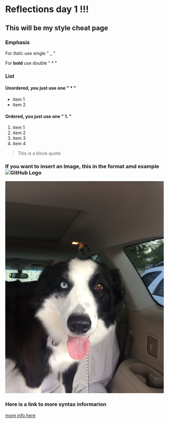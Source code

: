 <!-- made on january 20, 2020-->
# Reflections day 1 !!!

## This will be my style cheat page 


### Emphasis
For _Italic_ use single " _ "

For **bold** use double " * "

### List
#### Unordered, you just use one " * "
* item 1
* item 2

#### Ordered, you just use one " 1. "
1. item 1
1. item 2
1. item 3
1. item 4

> This is a block quote

### If you want to insert an Image, this in the format amd example ![GitHub Logo](/images/logo.png)
![callie](Callie4.jpeg)

### Here is a link to more syntax informarion

[more info here ](https://help.github.com/en/github/writing-on-github/basic-writing-and-formatting-syntax#links)
